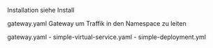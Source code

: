 
Installation siehe Install


gateway.yaml  Gateway um Traffik in den Namespace zu leiten

gateway.yaml - simple-virtual-service.yaml - simple-deployment.yml

